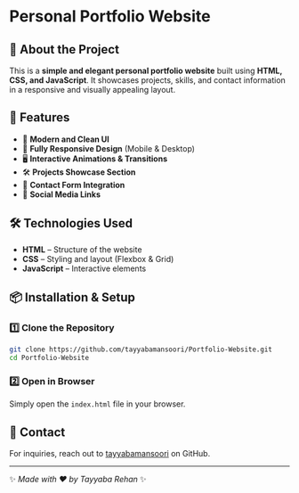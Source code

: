 # Personal Portfolio Website

## 🌟 About the Project
This is a **simple and elegant personal portfolio website** built using **HTML, CSS, and JavaScript**. It showcases projects, skills, and contact information in a responsive and visually appealing layout.

## 🚀 Features
- 🎨 **Modern and Clean UI**
- 📱 **Fully Responsive Design** (Mobile & Desktop)
- 🖥️ **Interactive Animations & Transitions**
- 🛠️ **Projects Showcase Section**
- 📧 **Contact Form Integration**
- 🔗 **Social Media Links**

## 🛠️ Technologies Used
- **HTML** – Structure of the website
- **CSS** – Styling and layout (Flexbox & Grid)
- **JavaScript** – Interactive elements

## 📦 Installation & Setup
### 1️⃣ Clone the Repository
```bash
git clone https://github.com/tayyabamansoori/Portfolio-Website.git
cd Portfolio-Website
```
### 2️⃣ Open in Browser
Simply open the `index.html` file in your browser.

## 📧 Contact
For inquiries, reach out to [tayyabamansoori](https://github.com/tayyabamansoori) on GitHub.

---
✨ *Made with ❤️ by Tayyaba Rehan* ✨
